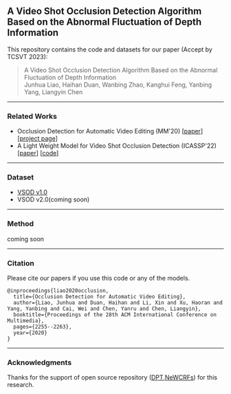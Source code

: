 ## A Video Shot Occlusion Detection Algorithm Based on the Abnormal Fluctuation of Depth Information

This repository contains the code and datasets for our paper (Accept by TCSVT 2023):

> A Video Shot Occlusion Detection Algorithm Based on the Abnormal Fluctuation of Depth Information  
> Junhua Liao, Haihan Duan, Wanbing Zhao, Kanghui Feng, Yanbing Yang, Liangyin Chen

***
### Related Works
- Occlusion Detection for Automatic Video Editing (MM'20)
[[paper](https://junhua-liao.github.io/Occlusion-Detection/Occlusion%20Detection%20for%20Automatic%20Video%20Editing.pdf)]
[[project page](https://junhua-liao.github.io/Occlusion-Detection/)]
- A Light Weight Model for Video Shot Occlusion Detection (ICASSP'22)
[[paper](https://seaxiaod.gitee.io/publications/2022/ICASSP2022.pdf)]
[[code](https://github.com/Junhua-Liao/ICASSP22-OcclusionDetection)]

***
### Dataset 

- [VSOD v1.0](https://junhua-liao.github.io/Occlusion-Detection/)
- VSOD v2.0(coming soon)

***
### Method

coming soon

***
### Citation

Please cite our papers if you use this code or any of the models. 
```
@inproceedings{liao2020occlusion,
  title={Occlusion Detection for Automatic Video Editing},
  author={Liao, Junhua and Duan, Haihan and Li, Xin and Xu, Haoran and Yang, Yanbing and Cai, Wei and Chen, Yanru and Chen, Liangyin},
  booktitle={Proceedings of the 28th ACM International Conference on Multimedia},
  pages={2255--2263},
  year={2020}
}
```

***
### Acknowledgments
Thanks for the support of open source repository ([DPT](https://github.com/isl-org/DPT),[NeWCRFs](https://github.com/aliyun/NeWCRFs)) for this research.

